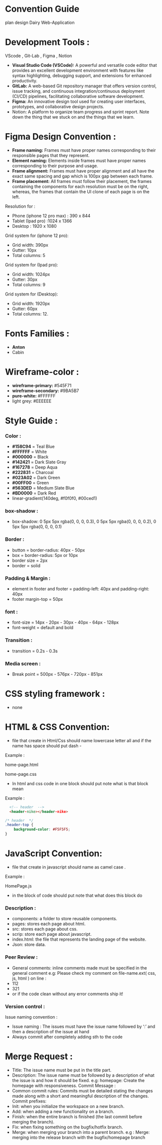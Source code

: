 # Convention Guide

plan design Dairy Web-Application

# **Development Tools :**

VScode , Git-Lab , Figma , Notion

- **Visual Studio Code (VSCode):** A powerful and versatile code editor that provides an excellent development environment with features like syntax highlighting, debugging support, and extensions for enhanced productivity.
- **GitLab:** A web-based Git repository manager that offers version control, issue tracking, and continuous integration/continuous deployment (CI/CD) pipelines, facilitating collaborative software development.
- **Figma:** An innovative design tool used for creating user interfaces, prototypes, and collaborative design projects.
- Notion: A platform to organize team progress and sprint report. Note down the thing that we stuck on and the things that we learn.

# Figma Design Convention :

- **Frame naming:** Frames must have proper names corresponding to their responsible pages that they represent.
- **Element naming:** Elements inside frames must have proper names corresponding to their purpose and usage.
- **Frame alignment:** Frames must have proper alignment and all have the exact same spacing and gap which is 100px gap between each frame.
- **Frame placement:** All frames must follow their placement, the frames containing the components for each resolution must be on the right, whereas, the frames that contain the UI clone of each page is on the left.

Resolution for :
- Phone (iphone 12 pro max) : 390 x 844
- Tablet (Ipad pro) :1024 x 1366
- Desktop : 1920 x 1080

Grid system for (iphone 12 pro): 
- Grid width: 390px
- Gutter: 10px
- Total columns: 5

Grid system for (Ipad pro): 
- Grid width: 1024px
- Gutter: 30px
- Total columns: 9

Grid system for (Desktop): 
- Grid width: 1920px
- Gutter: 60px
- Total columns: 12.

# Fonts Families :

- **Anton**
- Cabin

# Wireframe-color :

- **wireframe-primary:** #545F71
- **wireframe-secondary:** #9BA5B7
- **pure-white:** #FFFFFF
- light grey: #EEEEEE

# Style Guide :

### Color :

- **#158C94** = Teal Blue
- **#FFFFFF** = White
- **#000000** = Black
- **#142421** = Dark Slate Gray
- **#167278** = Deep Aqua
- **#222831** = Charcoal
- **#023A02** = Dark Green
- **#00FF00** = Green
- **#563DED** = Medium Slate Blue
- **#BD0000** = Dark Red
- linear-gradient(140deg, #f0f0f0, #00ced1)

### box-shadow :

- box-shadow: 0 5px 5px rgba(0, 0, 0, 0.3), 0 5px 5px rgba(0, 0, 0, 0.2), 0 5px 5px rgba(0, 0, 0, 0.1)

### Border :

- button = border-radius: 40px - 50px
- box =  border-radius: 5px or 10px
- border size = 2px
- border = solid

### Padding & Margin :

- element in footer and footer =   padding-left: 40px  and  padding-right: 40px
- footer margin-top = 50px

### font :

- font-size = 14px - 20px - 30px - 40px - 64px - 128px
- font-weight = default and bold

### Transition :

- transition = 0.2s - 0.3s

### Media screen :

- Break point = 500px - 576px - 720px - 851px

# CSS styling framework :

- none

# HTML & CSS Convention:

- file that create in Html/Css should name lowercase letter all and if the name has space should put dash -

Example :

home-page.html

home-page.css

- In html and css code in one block should put note what is that block mean

Example :

```html
  <!-- header  -->
  <header-nike></header-nike>
```

```css
/* header  */
.header-top {
    background-color: #F5F5F5;
}
```

# JavaScript  Convention:

- file that create in javascript should name as camel case .

Example :

HomePage.js 

- in the block of code should put note that what does this block do

### Description :

- components:  a folder to store reusable components.
- pages: stores each page about html.
- src: stores each page about css.
- scrip: store each page about javascript.
- index.html: the file that represents the landing page of the website.
- Json: store data.

### Peer Review :

- General comments: inline comments made must be specified in the general comment 
e.g: Please check my comment on file-name.ext( css, js, html ) on line :
- 112
- 321
- or if the code clean without any error comments ship it!

### Version control :

Issue naming convention : 

- Issue naming : The issues must have the issue name followed by ‘:’ and then a description of the issue at hand
- Always commit after completely adding sth to the code

# Merge Request :

- Title: The issue name must be put in the title part.
- Description: The issue name must be followed by a description of what the issue is and how it should be fixed.  e.g: homepage: Create the homepage with responsiveness. 
Commit Message :
- Common commit rules: Commits must be detailed stating the changes made along with a short and meaningful description of the changes.
Commit prefixes:
- Init: when you initialize the workspace on a new branch.
- Add: when adding a new functionality on a branch.
- Finish: when the entire branch is finished (the last commit before merging the branch).
- Fix: when fixing something on the bugfix/hotfix branch.
- Merge: when merging your branch into a parent branch. e.g : Merge: merging into the release branch with the bugfix/homepage branch